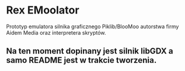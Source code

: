 # Rex EMoolator
Prototyp emulatora silnika graficznego Piklib/BlooMoo autorstwa firmy Aidem Media oraz interpretera skryptów.

## Na ten moment dopinany jest silnik libGDX a samo README jest w trakcie tworzenia.
